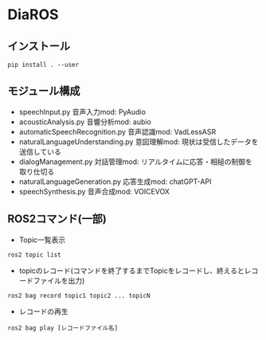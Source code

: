 # DiaROS

## インストール

````
pip install . --user
````

## モジュール構成
* speechInput.py                    音声入力mod: PyAudio
* acousticAnalysis.py               音響分析mod: aubio
* automaticSpeechRecognition.py     音声認識mod: VadLessASR
* naturalLanguageUnderstanding.py   意図理解mod: 現状は受信したデータを送信している
* dialogManagement.py               対話管理mod: リアルタイムに応答・相槌の制御を取り仕切る
* naturalLanguageGeneration.py      応答生成mod: chatGPT-API
* speechSynthesis.py                音声合成mod: VOICEVOX

## ROS2コマンド(一部)
* Topic一覧表示
```
ros2 topic list
```
* topicのレコード(コマンドを終了するまでTopicをレコードし、終えるとレコードファイルを出力)
```
ros2 bag record topic1 topic2 ... topicN
```
* レコードの再生
```
ros2 bag play [レコードファイル名]
```